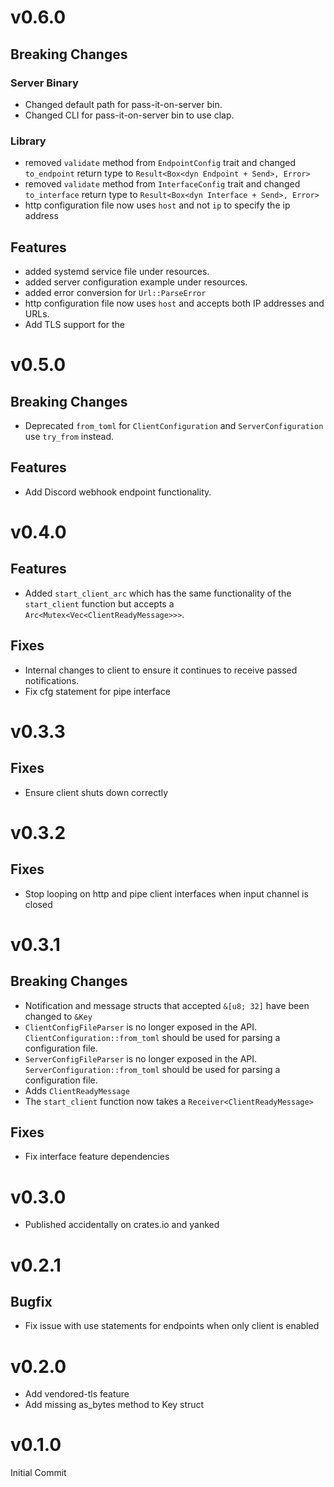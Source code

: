 # v0.6.0
## Breaking Changes
### Server Binary
- Changed default path for pass-it-on-server bin.
- Changed CLI for pass-it-on-server bin to use clap.

### Library
- removed `validate` method from `EndpointConfig` trait and changed `to_endpoint` return type to `Result<Box<dyn Endpoint + Send>, Error>`
- removed `validate` method from `InterfaceConfig` trait and changed `to_interface` return type to `Result<Box<dyn Interface + Send>, Error>`
- http configuration file now uses `host` and not `ip` to specify the ip address

## Features
- added systemd service file under resources.
- added server configuration example under resources.
- added error conversion for `Url::ParseError`
- http configuration file now uses `host` and accepts both IP addresses and URLs.
- Add TLS support for the 

# v0.5.0
## Breaking Changes
- Deprecated `from_toml` for `ClientConfiguration` and `ServerConfiguration` use `try_from` instead.

## Features
- Add Discord webhook endpoint functionality.

# v0.4.0
## Features
- Added `start_client_arc` which has the same functionality of the `start_client` function but accepts a `Arc<Mutex<Vec<ClientReadyMessage>>>`.

## Fixes
- Internal changes to client to ensure it continues to receive passed notifications.
- Fix cfg statement for pipe interface

# v0.3.3
## Fixes
- Ensure client shuts down correctly

# v0.3.2
## Fixes
- Stop looping on http and pipe client interfaces when input channel is closed

# v0.3.1
## Breaking Changes
- Notification and message structs that accepted `&[u8; 32]` have been changed to `&Key`
- `ClientConfigFileParser` is no longer exposed in the API. `ClientConfiguration::from_toml` should be used for parsing a configuration file.
- `ServerConfigFileParser` is no longer exposed in the API. `ServerConfiguration::from_toml` should be used for parsing a configuration file.
- Adds `ClientReadyMessage`
- The `start_client` function now takes a `Receiver<ClientReadyMessage>`

## Fixes
- Fix interface feature dependencies

# v0.3.0
- Published accidentally on crates.io and yanked

# v0.2.1
## Bugfix
- Fix issue with use statements for endpoints when only client is enabled

# v0.2.0
- Add vendored-tls feature
- Add missing as_bytes method to Key struct

# v0.1.0
Initial Commit
